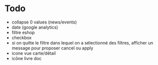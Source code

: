 # Todo

- collapse 0 values (news/events)
- date (google analytics)
- filtre eshop
- checkbox
- si on quitte le filtre dans lequel on a sélectionné des filtres, afficher un message pour proposer cancel ou apply
- icone vue carte/détail
- icône livre doc